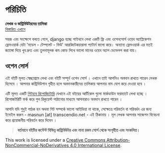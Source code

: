 # পরিচিতি

**লেখক ও কন্ট্রিবিউটরদের তালিকা**  
[বিস্তারিত এখানে](https://github.com/howtocode-dev/django.howtocode.dev/graphs/contributors?type=a)

সহজ এবং সংক্ষেপে বলতে গেলে, django হচ্ছে পাইথনে লেখা একটি ফ্রি এবং ওপেনসোর্স ওয়েব অ্যাপ্লিকেশন ফ্রেমওয়ার্ক যেটা 'মডেল - টেম্পলেট - ভিউ' আরকিটেকচারালা প্যাটার্ন ফলো করে। অন্যান্য ফ্রেমওয়ার্ক এর মতই জ্যাঙ্গো দিয়ে খুব দ্রুত এবং তুলনামূলক কম কোড লিখে ভালো মানের ওয়েব অ্যাপ ডেভেলপ করা যায়।

## ওপেন সোর্স

এই বইটি মূলত স্বেচ্ছাশ্রমে লেখা এবং বইটি সম্পূর্ন ওপেন সোর্স । এখানে তাই আপনিও অবদান রাখতে পারেন লেখক হিসেবে । আপনার কন্ট্রিবিউশান গৃহীত হলে অবদানকারীদের তালিকায় আপনার নাম যোগ করে দেওয়া হবে ।

এটি মূলত একটি [গিটহাব রিপোজিটোরি](https://github.com/howtocode-dev/django.howtocode.dev) যেখানে এই বইয়ের আর্টিকেল গুলো মার্কডাউন ফরম্যাটে লেখা হচ্ছে । রিপোজটরিটি ফর্ক করে পুল রিকুয়েস্ট পাঠানোর মাধ্যমে আপনারাও অবদান রাখতে পারেন ।

আপনি যদি শুধুই পাঠক হন অথবা গিট সম্পর্কে ভালো আইডিয়া না থাকে, সেক্ষেত্রে পরিবর্তন বা পরিবর্ধন এর জন্য ইমেইল করুন - masnun \[at\] transcendio.net - এই ঠিকানায় । মূল লেখক আপনার সাজেশন বিবেচনা করে প্রয়োজনীয় পরিবর্তন করে দিবেন ।

> **বর্তমানে বইটির কন্টেন্ট বিভিন্ন কন্ট্রিবিউটর এবং নানা রকম সোর্স থেকে সংগৃহীত এবং সংকলিত।**

  
This work is licensed under a [Creative Commons Attribution-NonCommercial-NoDerivatives 4.0 International License](http://creativecommons.org/licenses/by-nc-nd/4.0/).

